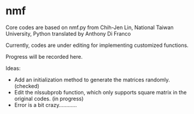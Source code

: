 # nmf
Core codes are based on nmf.py from Chih-Jen Lin, National Taiwan University, Python translated by Anthony Di Franco

Currently, codes are under editing for implementing customized functions.

Progress will be recorded here.

Ideas:
- Add an initialization method to generate the matrices randomly. (checked)
- Edit the nlssubprob function, which only supports square matrix in the original codes. (in progress)
- Error is a bit crazy…………
